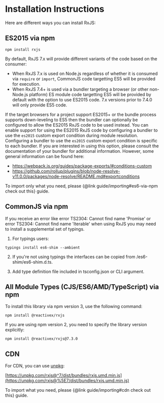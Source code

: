 # Installation Instructions

Here are different ways you can install RxJS:

## ES2015 via npm

```shell
npm install rxjs
```

By default, RxJS 7.x will provide different variants of the code based on the consumer:
* When RxJS 7.x is used on Node.js regardless of whether it is consumed via `require` or `import`, CommonJS code targetting ES5 will be provided for execution.
* When RxJS 7.4+ is used via a bundler targeting a browser (or other non-Node.js platform) ES module code targetting ES5 will be provided by default with the option to use ES2015 code.
7.x versions prior to 7.4.0 will only provide ES5 code.

If the target browsers for a project support ES2015+ or the bundle process supports down-leveling to ES5 then the bundler can optionally be configured to allow the ES2015 RxJS code to be used instead.
You can enable support for using the ES2015 RxJS code by configuring a bundler to use the `es2015` custom export condition during module resolution.
Configuring a bundler to use the `es2015` custom export condition is specific to each bundler.
If you are interested in using this option, please consult the documentation of your bundler for additional information.
However, some general information can be found here:

- https://webpack.js.org/guides/package-exports/#conditions-custom
- https://github.com/rollup/plugins/blob/node-resolve-v11.0.0/packages/node-resolve/README.md#exportconditions

To import only what you need, please {@link guide/importing#es6-via-npm check out this} guide.

## CommonJS via npm

If you receive an error like error TS2304: Cannot find name 'Promise' or error TS2304: Cannot find name
'Iterable' when using RxJS you may need to install a supplemental set of typings.

1.  For typings users:

```shell
typings install es6-shim --ambient
```

2.  If you're not using typings the interfaces can be copied from /es6-shim/es6-shim.d.ts.

3.  Add type definition file included in tsconfig.json or CLI argument.

## All Module Types (CJS/ES6/AMD/TypeScript) via npm

To install this library via npm version 3, use the following command:

```shell
npm install @reactivex/rxjs
```

If you are using npm version 2, you need to specify the library version explicitly:

```shell
npm install @reactivex/rxjs@7.3.0
```

## CDN

For CDN, you can use [unpkg](https://unpkg.com/):

[https://unpkg.com/rxjs@^7/dist/bundles/rxjs.umd.min.js](https://unpkg.com/rxjs@%5E7/dist/bundles/rxjs.umd.min.js)

To import what you need, please {@link guide/importing#cdn check out this} guide.
